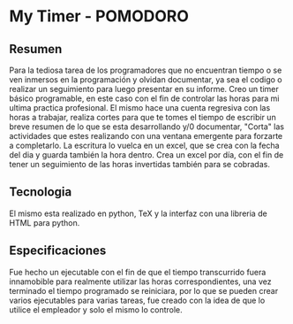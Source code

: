 <h1>My Timer - POMODORO</h1>
<h2>Resumen</h2>
Para la tediosa tarea de los programadores que no encuentran tiempo o se ven inmersos en la programación y olvidan documentar, ya sea el codigo o realizar un seguimiento para luego presentar en su informe. Creo un timer básico programable, en este caso con el fin de controlar las horas para mi ultima practica profesional. El mismo
hace una cuenta regresiva con las horas a trabajar, realiza cortes para que te tomes el tiempo de escribir un breve resumen de lo que se esta desarrollando y/0 documentar, "Corta" las actividades que estes realizando con una ventana emergente para forzarte a completarlo.
La escritura lo vuelca en un excel, que se crea con la fecha del dia y guarda también la hora dentro. Crea un excel por día, con el fin de tener un seguimiento de las horas invertidas también para se cobradas.
<h2>Tecnologia</h2>
El mismo esta realizado en python, TeX y la interfaz con una libreria de HTML para python.
<h2>Especificaciones</h2>
Fue hecho un ejecutable con el fin de que el tiempo transcurrido fuera innamobible para realmente utilizar las horas correspondientes, una vez terminado el tiempo programado se reiniciara, por lo que se pueden crear varios ejecutables para varias tareas, fue creado con la idea de que lo utilice el empleador y solo el mismo lo controle.  
